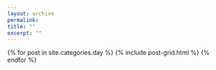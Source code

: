 ```yaml
---
layout: archive
permalink:
title: ""
excerpt: ""
---
```


<div class="tiles">
{% for post in site.categories.day %}
	{% include post-grid.html %}
{% endfor %}
</div><!-- /.tiles -->
